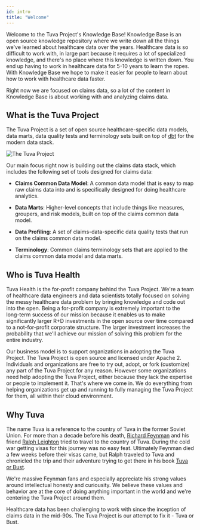 ```yaml
---
id: intro
title: "Welcome"
---
```

Welcome to the Tuva Project's Knowledge Base!  Knowledge Base is an open source knowledge repository where we write down all the things we've learned about healthcare data over the years.  Healthcare data is so difficult to work with, in large part because it requires a lot of specialized knowledge, and there's no place where this knowledge is written down.  You end up having to work in healthcare data for 5-10 years to learn the ropes.  With Knowledge Base we hope to make it easier for people to learn about how to work with healthcare data faster.  

Right now we are focused on claims data, so a lot of the content in Knowledge Base is about working with and analyzing claims data.

## What is the Tuva Project

The Tuva Project is a set of open source healthcare-specific data models, data marts, data quality tests and terminology sets built on top of [dbt](https://www.getdbt.com/) for the modern data stack.  


![The Tuva Project](/img/tuva_claims_data_stack.jpg)

Our main focus right now is building out the claims data stack, which includes the following set of tools designed for claims data:

- **Claims Common Data Model**: A common data model that is easy to map raw claims data into and is specifically designed for doing healthcare analytics.

- **Data Marts**: Higher-level concepts that include things like measures, groupers, and risk models, built on top of the claims common data model.

- **Data Profiling**: A set of claims-data-specific data quality tests that run on the claims common data model.

- **Terminology**: Common claims terminology sets that are applied to the claims common data model and data marts.

## Who is Tuva Health

Tuva Health is the for-profit company behind the Tuva Project.  We're a team of healthcare data engineers and data scientists totally focused on solving the messy healthcare data problem by bringing knowledge and code out into the open.  Being a for-profit company is extremely important to the long-term success of our mission because it enables us to make significantly larger R+D investments in the open source over time compared to a not-for-profit corporate structure.  The larger investment increases the probability that we'll achieve our mission of solving this problem for the entire industry.

Our business model is to support organizations in adopting the Tuva Project.  The Tuva Project is open source and licensed under Apache 2.  Individuals and organizations are free to try out, adopt, or fork (customize) any part of the Tuva Project for any reason.  However some organizations need help adopting the Tuva Project, either because they lack the expertise or people to implement it.  That's where we come in.  We do everything from helping organizations get up and running to fully managing the Tuva Project for them, all within their cloud environment.



## Why Tuva

The name Tuva is a reference to the country of Tuva in the former Soviet Union.  For more than a decade before his death, [Richard Feynman](https://en.wikipedia.org/wiki/Richard_Feynman) and his friend [Ralph Leighton](https://en.wikipedia.org/wiki/Ralph_Leighton) tried to travel to the country of Tuva.  During the cold war getting visas for this journey was no easy feat.  Ultimately Feynman died a few weeks before their visas came, but Ralph traveled to Tuva and chronicled the trip and their adventure trying to get there in his book [Tuva or Bust](https://www.amazon.com/Tuva-Bust-Richard-Feynmans-Journey/dp/0393320693).

We're massive Feynman fans and especially appreciate his strong values around intellectual honesty and curiousity.  We believe these values and behavior are at the core of doing anything important in the world and we're centering the Tuva Project around them.  

Healthcare data has been challenging to work with since the inception of claims data in the mid-90s.  The Tuva Project is our attempt to fix it - Tuva or Bust.